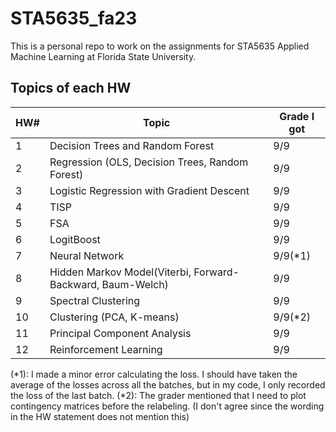 # STA5635_fa23
This is a personal repo to work on the assignments for STA5635 Applied Machine Learning at Florida State University.

## Topics of each HW

|HW#|Topic|Grade I got|
|----|----|----|
|1|Decision Trees and Random Forest|9/9|
|2|Regression (OLS, Decision Trees, Random Forest)|9/9|
|3|Logistic Regression with Gradient Descent|9/9|
|4|TISP|9/9|
|5|FSA|9/9|
|6|LogitBoost|9/9|
|7|Neural Network|9/9(*1)|
|8|Hidden Markov Model(Viterbi, Forward-Backward, Baum-Welch)|9/9|
|9|Spectral Clustering|9/9|
|10|Clustering (PCA, K-means)|9/9(*2)|
|11|Principal Component Analysis|9/9|
|12|Reinforcement Learning|9/9|

(*1): I made a minor error calculating the loss. I should have taken the average of the losses across all the batches, but in my code, I only recorded the loss of the last batch.
(*2): The grader mentioned that I need to plot contingency matrices before the relabeling. (I don't agree since the wording in the HW statement does not mention this)
